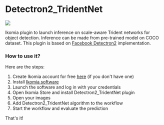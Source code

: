 # Detectron2_TridentNet

![](https://blog.ikomia.com/wp-content/uploads/2021/02/tridentnet.jpg)

Ikomia plugin to launch inference on scale-aware Trident networks for object detection. Inference can be made from pre-trained model on COCO dataset. This plugin is based on [Facebook Detectron2](https://github.com/facebookresearch/detectron2/tree/master/projects/TridentNet) implementation.

### How to use it?
Here are the steps:

1. Create Ikomia account for free [here](https://ikomia.com/accounts/signup/) (if you don't have one)
2. Install [Ikomia software](https://ikomia.com/en/download)
3. Launch the software and log in with your credentials
4. Open Ikomia Store and install Detectron2_TridentNet plugin
5. Open your images
6. Add Detectron2_TridentNet algorithm to the workflow
7. Start the workflow and evaluate the prediction

That's it!
